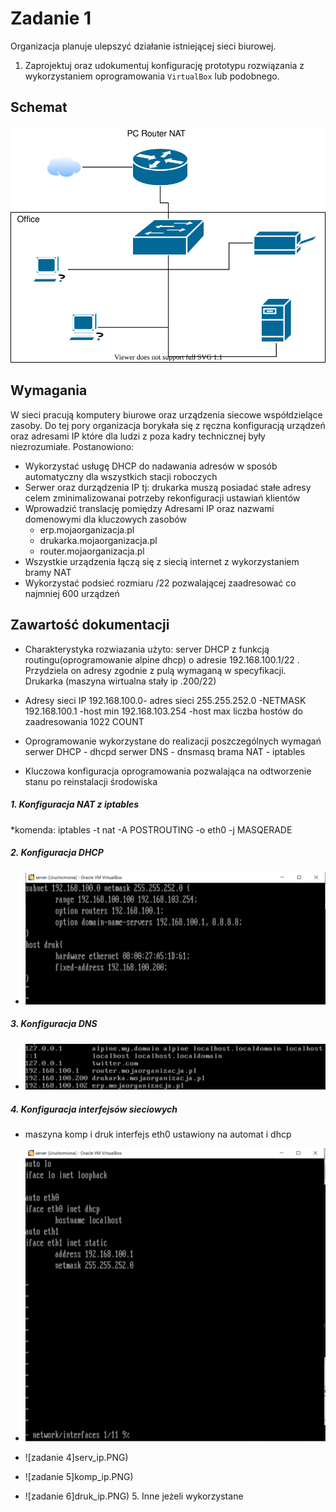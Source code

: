 # Zadanie 1

Organizacja planuje ulepszyć działanie istniejącej sieci biurowej.

1. Zaprojektuj oraz udokumentuj konfigurację prototypu rozwiązania z wykorzystaniem oprogramowania ``VirtualBox`` lub podobnego. 

## Schemat

![zadanie 1](office.svg)

## Wymagania

W sieci pracują komputery biurowe oraz urządzenia siecowe współdzielące zasoby. Do tej pory organizacja borykała się z ręczna konfiguracją urządzeń oraz adresami IP które dla ludzi z poza kadry technicznej były niezrozumiałe. Postanowiono:

* Wykorzystać usługę DHCP do nadawania adresów w sposób automatyczny dla wszystkich stacji roboczych
* Serwer oraz durządzenia IP tj: drukarka muszą posiadać stałe adresy celem zminimalizowanai potrzeby rekonfiguracji ustawiań klientów
* Wprowadzić translację pomiędzy Adresami IP oraz nazwami domenowymi dla kluczowych zasobów
   - erp.mojaorganizacja.pl
   - drukarka.mojaorganizacja.pl
   - router.mojaorganizacja.pl
* Wszystkie urządzenia łączą się z siecią internet z wykorzystaniem bramy NAT
* Wykorzystać podsieć rozmiaru /22 pozwalającej zaadresować co najmniej 600 urządzeń

## Zawartość dokumentacji

 * Charakterystyka rozwiazania 
   użyto: server DHCP z funkcją routingu(oprogramowanie alpine dhcp) o adresie 192.168.100.1/22 . Przydziela on adresy zgodnie z pulą wymaganą w specyfikacji.
   Drukarka (maszyna wirtualna stały ip .200/22)
 * Adresy sieci IP
192.168.100.0- adres sieci 
255.255.252.0 -NETMASK
192.168.100.1 -host min
192.168.103.254 -host max
liczba hostów do zaadresowania 1022
COUNT
 * Oprogramowanie wykorzystane do realizacji poszczególnych wymagań
 serwer DHCP - dhcpd
serwer DNS - dnsmasq
brama NAT - iptables
 
 * Kluczowa konfiguracja oprogramowania pozwalająca na odtworzenie stanu po reinstalacji środowiska
 #####   1. Konfiguracja NAT z iptables 
   
 *komenda: iptables -t nat -A POSTROUTING -o eth0 -j MASQERADE
  #####  2. Konfiguracja DHCP
*    ![zadanie 1](serv_dhcpconf.PNG)
 ##### 3. Konfiguracja DNS
 * ![zadanie 2](dns_conf.PNG)
 ##### 4. Konfiguracja interfejsów sieciowych
  * maszyna komp i druk interfejs eth0 ustawiony na automat i dhcp
  *  ![zadanie 3](serv_interf.PNG)
    
  *  ![zadanie 4]serv_ip.PNG)
    
  *  ![zadanie 5]komp_ip.PNG)
    
  *  ![zadanie 6]druk_ip.PNG)
    5. Inne jeżeli wykorzystane
    

